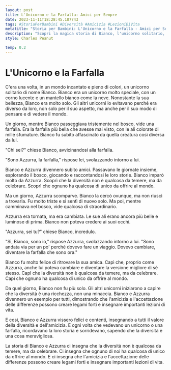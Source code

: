```yaml
---
layout: post
title: L'Unicorno e la Farfalla: Amici per Sempre
date: 2023-11-11T18:28:45.187743
tags: #StoriaPerBambini #Diversità #Amicizia #LezioniDiVita
metatitle: "Storia per Bambini: L'Unicorno e la Farfalla - Amici per Sempre | Racconto Educativo e Divertente"
description: "Scopri la magica storia di Bianco, l'unicorno solitario, e Azzurra, la farfalla colorata. Un racconto incantato che celebra la diversità e l'amicizia, insegnando l'importanza dell'accettazione e del rispetto delle differenze. Un viaggio nel mondo fantastico degli unicorni e delle farfalle, ricco di lezioni di vita preziose."
style: Charles Peanut

temp: 0.2
---
```

# L'Unicorno e la Farfalla

C'era una volta, in un mondo incantato e pieno di colori, un unicorno solitario di nome Bianco. Bianco era un unicorno molto speciale, con un corno lucente e un mantello bianco come la neve. Nonostante la sua bellezza, Bianco era molto solo. Gli altri unicorni lo evitavano perché era diverso da loro, non solo per il suo aspetto, ma anche per il suo modo di pensare e di vedere il mondo.

Un giorno, mentre Bianco passeggiava tristemente nel bosco, vide una farfalla. Era la farfalla più bella che avesse mai visto, con le ali colorate di mille sfumature. Bianco fu subito affascinato da quella creatura così diversa da lui.

"Chi sei?" chiese Bianco, avvicinandosi alla farfalla.

"Sono Azzurra, la farfalla," rispose lei, svolazzando intorno a lui.

Bianco e Azzurra divennero subito amici. Passavano le giornate insieme, esplorando il bosco, giocando e raccontandosi le loro storie. Bianco imparò molto da Azzurra. Scoprì che la diversità non è qualcosa da temere, ma da celebrare. Scoprì che ognuno ha qualcosa di unico da offrire al mondo.

Ma un giorno, Azzurra scomparve. Bianco la cercò ovunque, ma non riuscì a trovarla. Fu molto triste e si sentì di nuovo solo. Ma poi, mentre camminava nel bosco, vide qualcosa di straordinario.

Azzurra era tornata, ma era cambiata. Le sue ali erano ancora più belle e luminose di prima. Bianco non poteva credere ai suoi occhi.

"Azzurra, sei tu?" chiese Bianco, incredulo.

"Sì, Bianco, sono io," rispose Azzurra, svolazzando intorno a lui. "Sono andata via per un po' perché dovevo fare un viaggio. Dovevo cambiare, diventare la farfalla che sono ora."

Bianco fu molto felice di ritrovare la sua amica. Capì che, proprio come Azzurra, anche lui poteva cambiare e diventare la versione migliore di sé stesso. Capì che la diversità non è qualcosa da temere, ma da celebrare. Capì che ognuno ha qualcosa di unico da offrire al mondo.

Da quel giorno, Bianco non fu più solo. Gli altri unicorni iniziarono a capire che la diversità è una ricchezza, non una minaccia. Bianco e Azzurra divennero un esempio per tutti, dimostrando che l'amicizia e l'accettazione delle differenze possono creare legami forti e insegnare importanti lezioni di vita.

E così, Bianco e Azzurra vissero felici e contenti, insegnando a tutti il valore della diversità e dell'amicizia. E ogni volta che vedevano un unicorno o una farfalla, ricordavano la loro storia e sorridevano, sapendo che la diversità è una cosa meravigliosa.

La storia di Bianco e Azzurra ci insegna che la diversità non è qualcosa da temere, ma da celebrare. Ci insegna che ognuno di noi ha qualcosa di unico da offrire al mondo. E ci insegna che l'amicizia e l'accettazione delle differenze possono creare legami forti e insegnare importanti lezioni di vita.

        